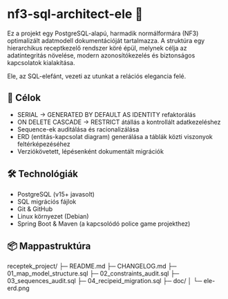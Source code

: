 # nf3-sql-architect-ele 🐘

Ez a projekt egy PostgreSQL-alapú, harmadik normálformára (NF3) optimalizált adatmodell dokumentációját tartalmazza. A struktúra egy hierarchikus receptkezelő rendszer köré épül, melynek célja az adatintegritás növelése, modern azonosítókezelés és biztonságos kapcsolatok kialakítása.

Ele, az SQL-elefánt, vezeti az utunkat a relációs elegancia felé.

## 🎯 Célok

- SERIAL → GENERATED BY DEFAULT AS IDENTITY refaktorálás
- ON DELETE CASCADE → RESTRICT átállás a kontrollált adatkezeléshez
- Sequence-ek auditálása és racionalizálása
- ERD (entitás-kapcsolat diagram) generálása a táblák közti viszonyok feltérképezéséhez
- Verziókövetett, lépésenként dokumentált migrációk

## 🛠️ Technológiák

- PostgreSQL (v15+ javasolt)
- SQL migrációs fájlok
- Git & GitHub
- Linux környezet (Debian)
- Spring Boot & Maven (a kapcsolódó police game projekthez)

## 📦 Mappastruktúra
receptek_project/ ├─ README.md ├─ CHANGELOG.md ├─ 01_map_model_structure.sql
 ├─ 02_constraints_audit.sql ├─ 03_sequences_audit.sql ├─ 04_recipeid_migration.sql ├─ doc/ │ └─ ele-erd.png

